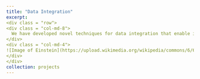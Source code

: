 ```yaml
---
title: "Data Integration"
excerpt: 
<div class = "row">
<div class = "col-md-8">
  We have developed novel techniques for data integration that enable institutions to link data records efficiently. Our approaches achieve strong privacy protection providing data confidentiality during the integration process. We have designed similarity-based record linkage techniques that are scalable and robust against noise in the data.
</div>
<div class = "col-md-4">
![Image of Einstein](https://upload.wikimedia.org/wikipedia/commons/6/6f/Einstein-formal_portrait-35.jpg)
</div>
</div>
collection: projects
---
```

